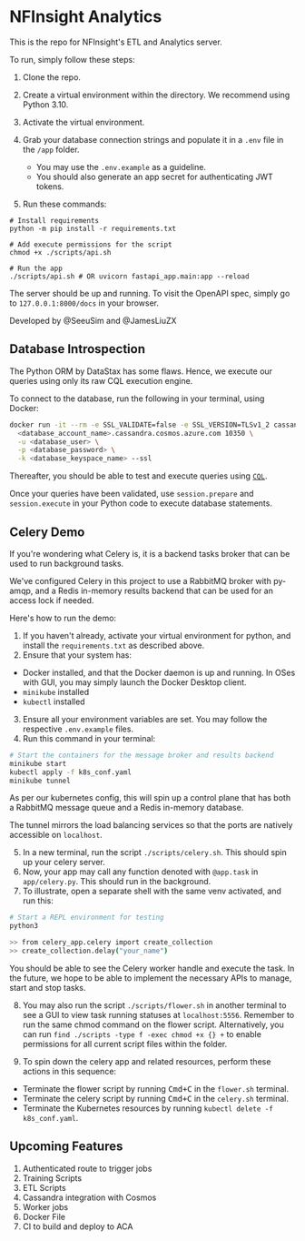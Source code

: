 # NFInsight Analytics

This is the repo for NFInsight's ETL and Analytics server.

To run, simply follow these steps:

1. Clone the repo.
2. Create a virtual environment within the directory. We recommend using Python 3.10.
3. Activate the virtual environment.
4. Grab your database connection strings and populate it in a `.env` file in the `/app` folder.
    - You may use the `.env.example` as a guideline.
    - You should also generate an app secret for authenticating JWT tokens.

5. Run these commands:

```shell
# Install requirements
python -m pip install -r requirements.txt

# Add execute permissions for the script
chmod +x ./scripts/api.sh

# Run the app
./scripts/api.sh # OR uvicorn fastapi_app.main:app --reload
```

The server should be up and running. To visit the OpenAPI spec, simply go to `127.0.0.1:8000/docs` in your browser.

Developed by @SeeuSim and @JamesLiuZX

## Database Introspection

The Python ORM by DataStax has some flaws. Hence, we execute our queries using only its raw CQL execution engine.

To connect to the database, run the following in your terminal, using Docker:

```sh
docker run -it --rm -e SSL_VALIDATE=false -e SSL_VERSION=TLSv1_2 cassandra:3.11 cqlsh \
  <database_account_name>.cassandra.cosmos.azure.com 10350 \
  -u <database_user> \
  -p <database_password> \
  -k <database_keyspace_name> --ssl
```

Thereafter, you should be able to test and execute queries using [`CQL`](https://cassandra.apache.org/doc/latest/cassandra/cql/index.html).

Once your queries have been validated, use `session.prepare` and `session.execute` in your Python code to execute database statements.

## Celery Demo

If you're wondering what Celery is, it is a backend tasks broker that can be used to run background tasks.

We've configured Celery in this project to use a RabbitMQ broker with py-amqp, and a Redis in-memory results backend that can be used for an access lock if needed.

Here's how to run the demo:

1. If you haven't already, activate your virtual environment for python, and install the `requirements.txt` as described above.
2. Ensure that your system has:
  
  - Docker installed, and that the Docker daemon is up and running. In OSes with GUI, you may simply launch the Docker Desktop client.
  - `minikube` installed
  - `kubectl` installed

3. Ensure all your environment variables are set. You may follow the respective `.env.example` files.
4. Run this command in your terminal:

```sh
# Start the containers for the message broker and results backend
minikube start
kubectl apply -f k8s_conf.yaml
minikube tunnel
```

As per our kubernetes config, this will spin up a control plane that has both a RabbitMQ message queue and a Redis in-memory database. 

The tunnel mirrors the load balancing services so that the ports are natively accessible on `localhost`.

5. In a new terminal, run the script `./scripts/celery.sh`. This should spin up your celery server.
6. Now, your app may call any function denoted with `@app.task` in `app/celery.py`. This should run in the background.
7. To illustrate, open a separate shell with the same venv activated, and run this:

```sh
# Start a REPL environment for testing
python3

>> from celery_app.celery import create_collection
>> create_collection.delay("your_name")
```

You should be able to see the Celery worker handle and execute the task. In the future, we hope to be able to implement the necessary APIs to manage, start and stop tasks.

8. You may also run the script `./scripts/flower.sh` in another terminal to see a GUI to view task running statuses at `localhost:5556`. Remember to run the same chmod command on the flower script. Alternatively, you can run 
`find ./scripts -type f -exec chmod +x {} +` 
to enable permissions for all current script files within the folder. 

9. To spin down the celery app and related resources, perform these actions in this sequence:

  - Terminate the flower script by running <kbd>Cmd+C</kbd> in the `flower.sh` terminal.
  - Terminate the celery script by running <kbd>Cmd+C</kbd> in the `celery.sh` terminal.
  - Terminate the Kubernetes resources by running `kubectl delete -f k8s_conf.yaml`.
  

## Upcoming Features

1. Authenticated route to trigger jobs
2. Training Scripts
3. ETL Scripts
4. Cassandra integration with Cosmos
5. Worker jobs
6. Docker File
7. CI to build and deploy to ACA
